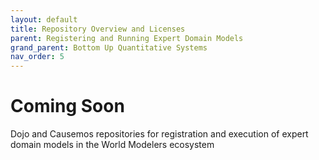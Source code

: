 ```yaml
---
layout: default
title: Repository Overview and Licenses
parent: Registering and Running Expert Domain Models
grand_parent: Bottom Up Quantitative Systems
nav_order: 5
---
```


# Coming Soon

Dojo and Causemos repositories for registration and execution of expert domain models in the World Modelers ecosystem
